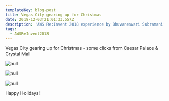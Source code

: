 ```yaml
---
templateKey: blog-post
title: Vegas City gearing up for Christmas
date: 2018-12-03T21:01:33.557Z
description: 'AWS Re:Invent 2018 experience by Bhuvaneswari Subramani'
tags:
  - AWSReInvent2018
---
```

Vegas City gearing up for Christmas - some clicks from Caesar Palace & Crystal Mall

![null](/img/christmas_1.png)

![null](/img/christmas_2.png)

![null](/img/christmas_4.png)



Happy Holidays!

